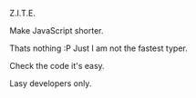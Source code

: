 Z.I.T.E.

Make JavaScript shorter. 

Thats nothing :P Just I am not the fastest typer. 

Check the code it's easy.

Lasy developers only.